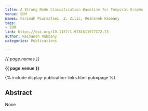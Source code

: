 ```yaml
---
title: A Strong Node Classification Baseline for Temporal Graphs
venue: SDM
names: Farimah Poursafaei, Z. Zilic, Reihaneh Rabbany
tags:
- SDM
link: https://doi.org/10.1137/1.9781611977172.73
author: Reihaneh Rabbany
categories: Publications

---
```


*{{ page.names }}*

**{{ page.venue }}**

{% include display-publication-links.html pub=page %}

## Abstract

None